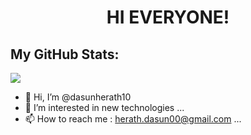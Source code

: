 <h1 align="center"> HI EVERYONE! </h1>

## My GitHub Stats:
<img 
   src="https://github-readme-stats.vercel.app/api?username=dasunherath10&show_icons=true&theme=codeSTACKr" 
/>


- 👋 Hi, I’m @dasunherath10
- 👀 I’m interested in new technologies ...
- 📫 How to reach me : herath.dasun00@gmail.com ...

